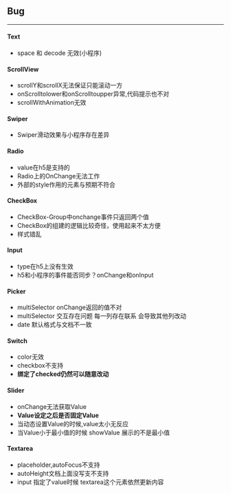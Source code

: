 ## Bug
-----

#### Text

* space 和 decode 无效(小程序)

#### ScrollView

* scrollY和scrollX无法保证只能滚动一方
* onScrolltolower和onScrolltoupper异常,代码提示也不对
* scrollWithAnimation无效

#### Swiper

* Swiper滑动效果与小程序存在差异

#### Radio

* value在h5是支持的
* Radio上的OnChange无法工作
* 外部的style作用的元素与预期不符合

#### CheckBox

* CheckBox-Group中onchange事件只返回两个值
* CheckBox的组建的逻辑比较奇怪，使用起来不太方便
* 样式错乱

#### Input
* type在h5上没有生效
* h5和小程序的事件能否同步？onChange和onInput

#### Picker

* multiSelector onChange返回的值不对
* multiSelector 交互存在问题 每一列存在联系 会导致其他列改动
* date 默认格式与文档不一致

#### Switch

* color无效
* checkbox不支持
* __绑定了checked仍然可以随意改动__

#### Slider

* onChange无法获取Value
* __Value设定之后是否固定Value__
* 当动态设置Value的时候,value太小无反应
* 当Value小于最小值的时候 showValue 展示的不是最小值

#### Textarea

* placeholder,autoFocus不支持
* autoHeight文档上面没写支不支持 
* input 指定了value时候 textarea这个元素依然更新内容